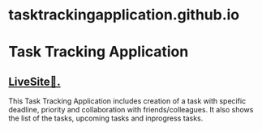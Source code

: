 # tasktrackingapplication.github.io
<h1>Task Tracking Application</h1>
<h2><a href="https://6671acd7bb42af00080bc235--peppy-sunburst-50f523.netlify.app/">LiveSite📍.</a></h2>
<p>This Task Tracking Application includes creation of a task with specific deadline, priority and collaboration with friends/colleagues. It also shows the list of the tasks, upcoming tasks and inprogress tasks.
</p>
